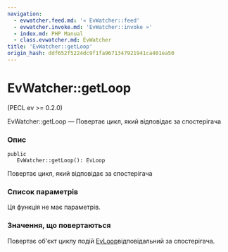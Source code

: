 ```yaml
---
navigation:
  - evwatcher.feed.md: '« EvWatcher::feed'
  - evwatcher.invoke.md: 'EvWatcher::invoke »'
  - index.md: PHP Manual
  - class.evwatcher.md: EvWatcher
title: 'EvWatcher::getLoop'
origin_hash: ddf652f5224dc9f1fa9671347921941ca401ea50
---
```

# EvWatcher::getLoop

(PECL ev >= 0.2.0)

EvWatcher::getLoop — Повертає цикл, який відповідає за спостерігача

### Опис

```methodsynopsis
public
   EvWatcher::getLoop(): EvLoop
```

Повертає цикл, який відповідає за спостерігача

### Список параметрів

Ця функція не має параметрів.

### Значення, що повертаються

Повертає об'єкт циклу подій [EvLoop](class.evloop.md)відповідальний за спостерігача.
